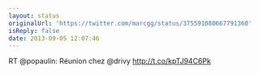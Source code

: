 ```yaml
---
layout: status
originalUrl: 'https://twitter.com/marcgg/status/375591080667791360'
isReply: false
date: 2013-09-05 12:07:46
---
```


RT @popaulin: Réunion chez @drivy http://t.co/kpTJ94C6Pk
